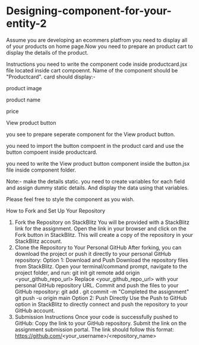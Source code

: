 # Designing-component-for-your-entity-2

Assume you are developing an ecommers platfrom you need to display all of your products on home page.Now you need to prepare an product cart to display the details of the product.

Instructions
you need to write the component code inside productcard.jsx file located inside cart compoennt.
Name of the component should be "Productcard".
card should display:-

product image

product name

price

View product button

you see to prepare seperate component for the View product button.

you need to import the button compoent in the product card and use the button compoent inside productcard.

you need to write the View product button component inside the button.jsx file inside component folder.

Note:- make the details static. you need to create variables for each field and assign dummy static details. And display the data using that variables.

Please feel free to style the component as you wish.

How to Fork and Set Up Your Repository
1. Fork the Repository on StackBlitz
You will be provided with a StackBlitz link for the assignment.
Open the link in your browser and click on the Fork button in StackBlitz.
This will create a copy of the repository in your StackBlitz account.
2. Clone the Repository to Your Personal GitHub
After forking, you can download the project or push it directly to your personal GitHub repository:
Option 1: Download and Push
Download the repository files from StackBlitz.
Open your terminal/command prompt, navigate to the project folder, and run:
git init
git remote add origin <your_github_repo_url>
Replace <your_github_repo_url> with your personal GitHub repository URL.
Commit and push the files to your GitHub repository:
git add .
git commit -m "Completed the assignment"
git push -u origin main
Option 2: Push Directly
Use the Push to GitHub option in StackBlitz to directly connect and push the repository to your GitHub account.
3. Submission Instructions
Once your code is successfully pushed to GitHub:
Copy the link to your GitHub repository.
Submit the link on the assignment submission portal.
The link should follow this format:
https://github.com/<your_username>/<repository_name>
